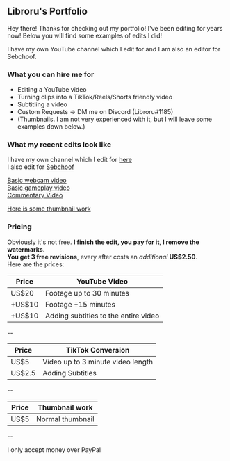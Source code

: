 ## Libroru's Portfolio

Hey there! Thanks for checking out my portfolio! I've been editing for years now! Below you will find some examples of edits I did!

I have my own YouTube channel which I edit for and I am also an editor for Sebchoof.

### What you can hire me for

- Editing a YouTube video
- Turning clips into a TikTok/Reels/Shorts friendly video
- Subtitling a video
- Custom Requests -> DM me on Discord (Libroru#1185)
- (Thumbnails. I am not very experienced with it, but I will leave some examples down below.)

### What my recent edits look like

I have my own channel which I edit for [here](https://www.youtube.com/channel/UCpNA4-mfV_bhbcjHBPluRpQ)  
I also edit for [Sebchoof](https://www.youtube.com/user/sebchooo)  

[Basic webcam video](https://www.youtube.com/watch?v=daRmgGOwz0Y)  
[Basic gameplay video](https://www.youtube.com/watch?v=jr1YDPolI24)  
[Commentary Video](https://youtube.com/watch?v=rvv8M5joO_sg)  

[Here is some thumbnail work](https://media.discordapp.net/attachments/264055287479140352/877169203260588082/thumb.png?width=984&height=554)  

### Pricing

Obviously it's not free.
**I finish the edit, you pay for it, I remove the watermarks.**  
**You get 3 free revisions**, every after costs an *additional* **US$2.50**.  
Here are the prices:

|Price| YouTube Video |
|-----| ----------- |
|US$20| Footage up to 30 minutes |
|+US$10| Footage +15 minutes |
|+US$10| Adding subtitles to the entire video |

--

|Price| TikTok Conversion |
|-----| ----------- |
|US$5| Video up to 3 minute video length |
|US$2.5| Adding Subtitles |

--

|Price| Thumbnail work |
|-----| ----------- |
|US$5| Normal thumbnail |

--

I only accept money over PayPal
